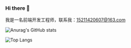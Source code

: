 ### Hi there 👋
我是一名前端开发工程师，联系我：15211420607@163.com
<!--
**XiaoXiaoWu98/XiaoXiaoWu98** is a ✨ _special_ ✨ repository because its `README.md` (this file) appears on your GitHub profile.

Here are some ideas to get you started:

- 🔭 I’m currently working on ...
- 🌱 I’m currently learning ...
- 👯 I’m looking to collaborate on ...
- 🤔 I’m looking for help with ...
- 💬 Ask me about ...
- 📫 How to reach me: ...
- 😄 Pronouns: ...
- ⚡ Fun fact: ...
-->
![Anurag's GitHub stats](https://github-readme-stats.vercel.app/api?username=XiaoXiaoWu98&show_icons=true&theme=dark)

![Top Langs](https://github-readme-stats.vercel.app/api/top-langs/?username=XiaoXiaoWu98&langs_count=8&show_icons=true&theme=dark)
